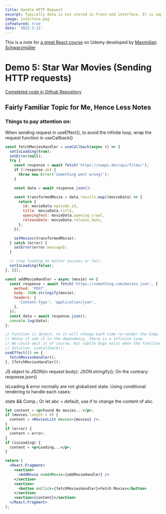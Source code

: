 ```yaml
---
title: Handle HTTP Request
excerpt: Typically data is not stored in front-end interface. It is important to tackle the data fetched from backend server. Learn how to do that by going through a demo application - Star War Movies.
image: interface.png
isFeatured: true
date: '2022-1-11'
---
```


This is a note for [a great React course](https://www.udemy.com/course/react-the-complete-guide-incl-redux/) on Udemy developed by [Maximilian Schwarzmüller](https://www.udemy.com/user/maximilian-schwarzmuller/)

# Demo 5: Star War Movies (Sending HTTP requests)

[Completed code in Github Repository](https://github.com/Zhenyuan-Li/Udemy-React-v2.0/tree/main/5_StarWar_Movies)

## Fairly Familiar Topic for Me, Hence Less Notes

### Things to pay attention on:

When sending request in useEffect(), to avoid the infinite loop, wrap the request function in useCallback()

```jsx
const fetchMoviesHandler = useCallback(async () => {
  setIsLoading(true);
  setError(null);
  try {
    const response = await fetch('https://swapi.dev/api/films/');
    if (!response.ok) {
      throw new Error('Something went wrong!');
    }

    const data = await response.json();

    const transformedMovie = data.results.map((movieData) => {
      return {
        id: movieData.episode_id,
        title: movieData.title,
        openingText: movieData.opening_crawl,
        releaseDate: movieData.release_date,
      };
    });

    setMovies(transformedMovie);
  } catch (error) {
    setError(error.message);
  }

  // stop loading no matter success or fail.
  setIsLoading(false);
}, []);

const addMovieHandler = async (movie) => {
  const response = await fetch('https://something.com/movies.json', {
    method: 'POST',
    body: JSON.stringify(movie),
    headers: {
      'Content-Type': 'application/json',
    },
  });
  const data = await response.json();
  console.log(data);
};

// Function is object, so it will change each time re-render the Comp.
// Hence if add it to the dependency, there is a infinite loop.
// We could omit it of course, but subtle bugs exist when the function involves external states.
// Solution: useCallback();
useEffect(() => {
  fetchMoviesHandler();
}, [fetchMoviesHandler]);
```

JS object to JSON(in request body): JSON.stringify(); On the contrary: response.json()

isLoading & error normally are not globalized state. Using conditional rendering to handle each cases:

state && Comp.; Or let abc = default, use if to change the content of abc.

```jsx
let content = <p>Found No movies...</p>;
if (movies.length > 0) {
  content = <MoviesList movies={movies} />;
}
if (error) {
  content = error;
}
if (isLoading) {
  content = <p>Loading...</p>;
}

return (
  <React.Fragment>
    <section>
      <AddMovie onAddMovie={addMovieHandler} />
    </section>
    <section>
      <button onClick={fetchMoviesHandler}>Fetch Movies</button>
    </section>
    <section>{content}</section>
  </React.Fragment>
);
```
